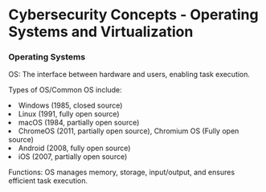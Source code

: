 

<h1>Cybersecurity Concepts - Operating Systems and Virtualization</h1>

<h3>Operating Systems</h3>
<p>OS: The interface between hardware and users, enabling task execution.</p>
<p>Types of OS/Common OS include: 
  <li>Windows (1985, closed source)</li> 
  <li>Linux (1991, fully open source)</li> 
  <li>macOS (1984, partially open source)</li> 
  <li>ChromeOS (2011, partially open source), Chromium OS (Fully open source)</li> 
  <li>Android (2008, fully open source)</li> 
  <li>iOS (2007, partially open source)</li>
</p>
<p>Functions: OS manages memory, storage, input/output, and ensures efficient task execution.</p>
